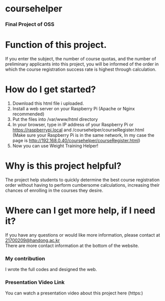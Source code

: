 # coursehelper

### Final Project of OSS

# Function of this project. 
If you enter the subject, the number of course quotas, and the number of preliminary applicants into this project, you will be informed of the order in which the course registration success rate is highest through calculation.

# How do I get started?
1. Download this html file i uploaded.
2. Install a web server on your Raspberry Pi (Apache or Nginx recommended)
3. Put the files into /var/www/html directory
4. In your browser, type in IP address of your Raspberry Pi or https://raspberrypi.local and /coursehelper/courseRegister.html <br>
(Make sure your Raspberry Pi is in the same network, In my case the page is http://192.168.0.40/coursehelper/courseRegister.html)
5. Now you can use Weight Training Helper!

# Why is this project helpful?
The project help students to quickly determine the best course registration order without having to perform cumbersome calculations, increasing their chances of enrolling in the courses they desire.

# Where can I get more help, if I need it?
If you have any questions or would like more information, please contact at 21700209@handong.ac.kr <br>
There are more contact information at the bottom of the website.

### My contribution
I wrote the full codes and designed the web.

### Presentation Video Link
You can watch a presentation video about this project here (https:)
